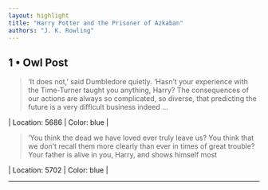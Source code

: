 ```yaml
---
layout: highlight
title: "Harry Potter and the Prisoner of Azkaban"
authors: "J. K. Rowling"
---
```



## 1 • Owl Post

 > ‘It does not,’ said Dumbledore quietly. ‘Hasn’t your experience with the Time-Turner taught you anything, Harry? The consequences of our actions are always so complicated, so diverse, that predicting the future is a very difficult business indeed ...

| Location: 5686 | 
 Color: blue |
<br>

 > ‘You think the dead we have loved ever truly leave us? You think that we don’t recall them more clearly than ever in times of great trouble? Your father is alive in you, Harry, and shows himself most

| Location: 5702 | 
 Color: blue |
<br>

----------
<br><br>
